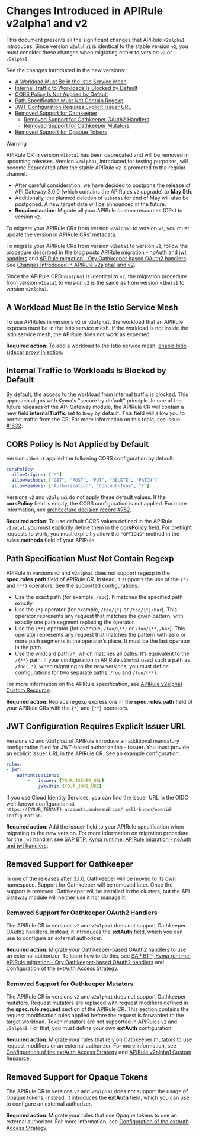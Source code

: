 # Changes Introduced in APIRule v2alpha1 and v2

This document presents all the significant changes that APIRule `v2alpha1` introduces. Since version `v2alpha1` is identical to the stable version `v2`, you must consider these changes when migrating either to version `v2` or `v2alpha1`.

See the changes introduced in the new versions:
- [A Workload Must Be in the Istio Service Mesh](#a-workload-must-be-in-the-istio-service-mesh)
- [Internal Traffic to Workloads Is Blocked by Default](#internal-traffic-to-workloads-is-blocked-by-default)
- [CORS Policy Is Not Applied by Default](#cors-policy-is-not-applied-by-default)
- [Path Specification Must Not Contain Regexp](#path-specification-must-not-contain-regexp)
- [JWT Configuration Requires Explicit Issuer URL](#jwt-configuration-requires-explicit-issuer-url)
- [Removed Support for Oathkeeper](#removed-support-for-oathkeeper)
  - [Removed Support for Oathkeeper OAuth2 Handlers](#removed-support-for-oathkeeper-oauth2-handlers)
  - [Removed Support for Oathkeeper Mutators](#removed-support-for-oathkeeper-mutators)
- [Removed Support for Opaque Tokens](#removed-support-for-opaque-tokens)

> [!WARNING]
> APIRule CR in version `v1beta1` has been deprecated and will be removed in upcoming releases. Version `v2alpha1`, introduced for testing purposes, will become deprecated after the stable APIRule `v2` is promoted to the regular channel.
> - After careful consideration, we have decided to postpone the release of API Gateway 3.0.0 (which contains the APIRules `v2` upgrade) to **May 5th**.
> - Additionally, the planned deletion of `v1beta1` for end of May will also be postponed. A new target date will be announced in the future.
> - **Required action**: Migrate all your APIRule custom resources (CRs) to version `v2`.
> 
> To migrate your APIRule CRs from version `v2alpha1` to version `v2`, you must update the version in APIRule CRs’ metadata.
> 
> To migrate your APIRule CRs from version `v1beta1` to version `v2`, follow the procedure described in the blog posts [APIRule migration - noAuth and jwt handlers](https://community.sap.com/t5/technology-blogs-by-sap/sap-btp-kyma-runtime-apirule-migration-noauth-and-jwt-handlers/ba-p/13882833) and [APIRule migration - Ory Oathkeeper based OAuth2 handlers](https://community.sap.com/t5/technology-blogs-by-sap/sap-btp-kyma-runtime-apirule-migration-ory-oathkeeper-based-oauth2-handlers/ba-p/13896184). See [Changes Introduced in APIRule v2alpha1 and v2](https://help.sap.com/docs/link-disclaimer?site=https%3A%2F%2Fcommunity.sap.com%2Ft5%2Ftechnology-blogs-by-sap%2Fchanges-introduced-in-apirule-v2alpha1-and-v2%2Fba-p%2F14029529). 
> 
> Since the APIRule CRD `v2alpha1` is identical to `v2`, the migration procedure from version `v1beta1` to version `v2` is the same as from version `v1beta1` to version `v2alpha1`.

## A Workload Must Be in the Istio Service Mesh

To use APIRules in versions `v2` or `v2alpha1`, the workload that an APIRule exposes must be in the Istio service mesh. If the workload is not inside the Istio service mesh, the APIRule does not work as expected.

**Required action**: To add a workload to the Istio service mesh, [enable Istio sidecar proxy injection](https://kyma-project.io/#/istio/user/tutorials/01-40-enable-sidecar-injection).

## Internal Traffic to Workloads Is Blocked by Default

By default, the access to the workload from internal traffic is blocked. This approach aligns with Kyma's "secure by default" principle. In one of the future releases of the API Gateway module, the APIRule CR will contain a new field **internalTraffic** set to `Deny` by default. This field will allow you to permit traffic from the CR. For more information on this topic, see issue [#1632](https://github.com/kyma-project/api-gateway/issues/1632).

## CORS Policy Is Not Applied by Default

Version `v1beta1` applied the following CORS configuration by default:
```yaml
corsPolicy:
  allowOrigins: ["*"]
  allowMethods: ["GET", "POST", "PUT", "DELETE", "PATCH"]
  allowHeaders: ["Authorization", "Content-Type", "*"]
```

Versions `v2` and `v2alpha1` do not apply these default values. If the **corsPolicy** field is empty, the CORS configuration is not applied. For more information, see [architecture decision record #752](https://github.com/kyma-project/api-gateway/issues/752).

**Required action**: To use default CORS values defined in the APIRule `v1beta1`, you must explicitly define them in the **corsPolicy** field. For preflight requests to work, you must explicitly allow the `"OPTIONS"` method in the **rules.methods** field of your APIRule.

## Path Specification Must Not Contain Regexp

APIRule in versions `v2` and `v2alpha1` does not support regexp in the **spec.rules.path** field of APIRule CR. Instead, it supports the use of the `{*}` and `{**}` operators. See the supported configurations:
- Use the exact path (for example, `/abc`). It matches the specified path exactly.
- Use the `{*}` operator (for example, `/foo/{*}` or `/foo/{*}/bar`).  This operator represents any request that matches the given pattern, with exactly one path segment replacing the operator.
- Use the `{**}` operator (for example, `/foo/{**}` or `/foo/{**}/bar`). This operator represents any request that matches the pattern with zero or more path segments in the operator’s place. It must be the last operator in the path.
- Use the wildcard path `/*`, which matches all paths. It’s equivalent to the `/{**}` path. If your configuration in APIRule `v1beta1` used such a path as `/foo(.*)`, when migrating to the new versions, you must define configurations for two separate paths: `/foo` and `/foo/{**}`.

For more information on the APIRule specification, see [APIRule v2alpha1 Custom Resource](https://kyma-project.io/#/api-gateway/user/custom-resources/apirule/v2alpha1/04-10-apirule-custom-resource).

**Required action**: Replace regexp expressions in the **spec.rules.path** field of your APIRule CRs with the `{*}` and `{**}` operators.

## JWT Configuration Requires Explicit Issuer URL

Versions `v2` and `v2alpha1` of APIRule introduce an additional mandatory configuration filed for JWT-based authorization - **issuer**. You must provide an explicit issuer URL in the APIRule CR. See an example configuration:

```yaml
rules:
- jwt:
    authentications:
        -   issuer: {YOUR_ISSUER_URL}
            jwksUri: {YOUR_JWKS_URI}
```
If you use Cloud Identity Services, you can find the issuer URL in the OIDC well-known configuration at `https://{YOUR_TENANT}.accounts.ondemand.com/.well-known/openid-configuration`.

**Required action**: Add the **issuer** field to your APIRule specification when migrating to the new version. For more information on migration procedure for the `jwt` handler, see [SAP BTP, Kyma runtime: APIRule migration - noAuth and jwt handlers](https://community.sap.com/t5/technology-blogs-by-sap/sap-btp-kyma-runtime-apirule-migration-noauth-and-jwt-handlers/ba-p/13882833).

## Removed Support for Oathkeeper
In one of the releases after 3.1.0, Oathkeeper will be moved to its own namespace. Support for Oathkeeper will be removed later. Once the support is removed, Oathkeeper will be installed in the clusters, but the API Gateway module will neither use it nor manage it.

### Removed Support for Oathkeeper OAuth2 Handlers
The APIRule CR in versions `v2` and `v2alpha1` does not support Oathkeeper OAuth2 handlers. Instead, it introduces the **extAuth** field, which you can use to configure an external authorizer.

**Required action**: Migrate your Oathkeeper-based OAuth2 handlers to use an external authorizer. To learn how to do this, see [SAP BTP, Kyma runtime: APIRule migration - Ory Oathkeeper-based OAuth2 handlers](https://community.sap.com/t5/technology-blogs-by-sap/sap-btp-kyma-runtime-apirule-migration-ory-oathkeeper-based-oauth2-handlers/ba-p/13896184) and [Configuration of the extAuth Access Strategy](https://kyma-project.io/#/api-gateway/user/custom-resources/apirule/v2alpha1/04-15-api-rule-access-strategies).

### Removed Support for Oathkeeper Mutators
The APIRule CR in versions `v2` and `v2alpha1` does not support Oathkeeper mutators. Request mutators are replaced with request modifiers defined in the **spec.rule.request** section of the APIRule CR. This section contains the request modification rules applied before the request is forwarded to the target workload. Token mutators are not supported in APIRules `v2` and `v2alpha1`. For that, you must define your own **extAuth** configuration.

**Required action**: Migrate your rules that rely on Oathkeeper mutators to use request modifiers or an external authorizer. For more information, see [Configuration of the extAuth Access Strategy](https://kyma-project.io/#/api-gateway/user/custom-resources/apirule/v2alpha1/04-15-api-rule-access-strategies) and [APIRule v2alpha1 Custom Resource](https://kyma-project.io/#/api-gateway/user/custom-resources/apirule/v2alpha1/04-10-apirule-custom-resource).

## Removed Support for Opaque Tokens

The APIRule CR in versions `v2` and `v2alpha1` does not support the usage of Opaque tokens. Instead, it introduces the **extAuth** field, which you can use to configure an external authorizer.

**Required action**: Migrate your rules that use Opaque tokens to use an external authorizer. For more information, see [Configuration of the extAuth Access Strategy](https://kyma-project.io/#/api-gateway/user/custom-resources/apirule/v2alpha1/04-15-api-rule-access-strategies).
